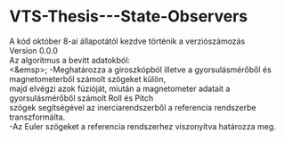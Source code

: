 # VTS-Thesis---State-Observers<br>
A kód október 8-ai állapotától kezdve történik a verziószámozás<br>
Version 0.0.0<br>
  Az algoritmus a bevitt adatokból:<br>
   <&emsp>; -Meghatározza a giroszkópból illetve a gyorsulásmérőből és magnetometerből számolt szögeket külön,<br>
     majd elvégzi azok fúzióját, miután a magnetometer adatait a gyorsulásmérőből számolt Roll és Pitch<br>
     szögek segítségével az inerciarendszerből a referencia rendszerbe transzformálta.<br>
    -Az Euler szögeket a referencia rendszerhez viszonyítva határozza meg.<br>
  
